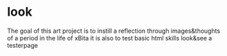 # look
The goal of this art project is to instill a reflection through images&thoughts of a period in the life of xBita
it is also to test basic html skills
look&see a testerpage

